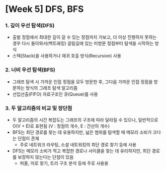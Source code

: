 # **[Week 5] DFS, BFS**

### 1. 깊이 우선 탐색(DFS)
- 출발 정점에서 최대한 깊이 갈 수 있는 정점까지 가보고, 더 이상 진행하지 못하는 경우 다시 돌아와서(백트래킹) 갈림길에 있는 미방문 정점부터 탐색을 시작하는 방식
- 스택(Stack)을 사용하거나 재귀 호출 방식(Recursion) 사용

### 2. 너비 우선 탐색(BFS)
- 그래프 탐색 시 가까운 인접 정점을 모두 방문한 후, 그다음 가까운 인접 정점을 방문하는 방식의 그래프 탐색 알고리즘
- 선입선출(FIFO) 자료구조인 큐(Queue)를 사용

### 3. 두 알고리즘의 비교 및 장단점
- 두 알고리즘의 시간 복잡도는 그래프의 구조에 따라 달라질 수 있으나, 일반적으로 O(V + E)로 표현됨 (V : 정점의 개수, E : 간선의 개수)
- BFS는 최단 경로를 찾는 데 유용하지만, 넓은 범위를 탐색할 때 메모리 소비가 크다는 단점이 존재
    - 주로 네트워크 라우팅, 소셜 네트워킹의 최단 경로 찾기 등에 사용
- DFS는 메모리 소비가 적고 복잡한 경로나 사이클을 찾는 데 유리하지만, 최단 경로를 보장하지 않는다는 단점이 있음
    - 퍼즐, 미로 찾기, 트리 구조 분석 등에 주로 사용용